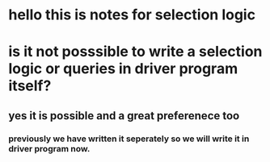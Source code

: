 # hello this is notes for selection logic
# is it not posssible to write a selection logic or queries in driver program itself?
## yes it is possible and a great preferenece too
### previously we have written it seperately so we will write it in driver program now.


